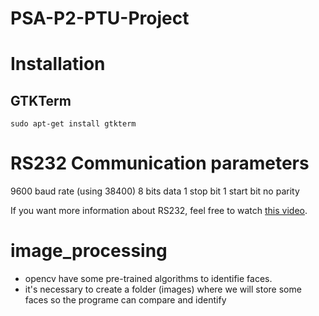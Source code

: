 # PSA-P2-PTU-Project


# Installation

## GTKTerm

    sudo apt-get install gtkterm

# RS232 Communication parameters

9600 baud rate (using 38400) 
8 bits data
1 stop bit
1 start bit
no parity

If you want more information about RS232, feel free to watch [this video](https://www.youtube.com/watch?v=AHYNxpqKqwo).

# image_processing
- opencv have some pre-trained algorithms to identifie faces.
- it's necessary to create a folder (images) where we will store some faces so the programe can compare and identify 
 

